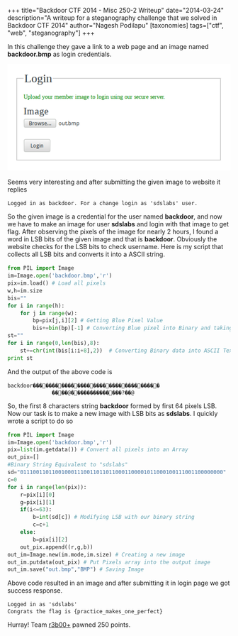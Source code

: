 +++
title="Backdoor CTF 2014 - Misc 250-2 Writeup"
date="2014-03-24"
description="A writeup for a steganography challenge that we solved in Backdoor CTF 2014"
author="Nagesh Podilapu"
[taxonomies]
tags=["ctf", "web", "steganography"]
+++
<!-- assetID: 9b95a7734712c5ef1820f4da19568850 -->
In this challenge they gave a link to a web page and an image named **backdoor.bmp** as login credentials.

![Login page of the given challenge](misc250-2.png)

Seems very interesting and after submitting the given image to website it replies

```
Logged in as backdoor. For a change login as 'sdslabs' user.
```

So the given image is a credential for the user named **backdoor**, and now we have to make an image for user **sdslabs** and login with that image to get flag.
After observing the pixels of the image for nearly 2 hours, I found a word in LSB bits of the given image and that is **backdoor**. Obviously the website checks for the LSB bits to check username. Here is my script that collects all LSB bits and converts it into a ASCII string.

```python
from PIL import Image
im=Image.open('backdoor.bmp','r')
pix=im.load() # Load all pixels
w,h=im.size
bis=""
for i in range(h):
    for j in range(w):
        bp=pix[j,i][2] # Getting Blue Pixel Value
        bis+=bin(bp)[-1] # Converting Blue pixel into Binary and taking LSB bit.
st=""
for i in range(0,len(bis),8):
    st+=chr(int(bis[i:i+8],2))  # Converting Binary data into ASCII Text.
print st
```

And the output of the above code is

```
backdoor��������������������������������
              ����@��������������?��@
```

So, the first 8 characters string **backdoor** formed by first 64 pixels LSB. Now our task is to make a new image with LSB bits as **sdslabs**. I quickly wrote a script to do so

```python
from PIL import Image
im=Image.open('backdoor.bmp','r')
pix=list(im.getdata()) # Convert all pixels into an Array
out_pix=[]
#Binary String Equivalent to "sdslabs"
sd="0111001101100100011100110110110001100001011000100111001100000000"
c=0
for i in range(len(pix)):
    r=pix[i][0]
    g=pix[i][1]
    if(i<=63):
        b=int(sd[c]) # Modifying LSB with our binary string
        c=c+1
    else:
        b=pix[i][2]
    out_pix.append((r,g,b))
out_im=Image.new(im.mode,im.size) # Creating a new image
out_im.putdata(out_pix) # Put Pixels array into the output image
out_im.save("out.bmp","BMP") # Saving Image
```

Above code resulted in an image and after submitting it in login page we got success response.

```
Logged in as 'sdslabs'
Congrats the flag is {practice_makes_one_perfect}
```

Hurray! Team [r3b00+](https://ctftime.org/team/4882) pawned 250 points.